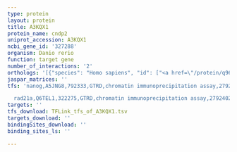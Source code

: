 ```yaml
---
type: protein
layout: protein
title: A3KQX1
protein_name: cndp2
uniprot_accession: A3KQX1
ncbi_gene_id: '327288'
organism: Danio rerio
function: target gene
number_of_interactions: '2'
orthologs: '[{"species": "Homo sapiens", "id": ["<a href=\"/protein/q96kp4\">Q96KP4</a>"]}, {"species": "Mus musculus", "id": ["<a href=\"/protein/q9d1a2\">Q9D1A2</a>"]}, {"species": "Rattus norvegicus", "id": ["<a href=\"/protein/q6q0n1\">Q6Q0N1</a>"]}, {"species": "Drosophila melanogaster", "id": ["<a href=\"/protein/q8mt58\">Q8MT58</a>"]}, {"species": "Caenorhabditis elegans", "id": ["<a href=\"/protein/q9bl46\">Q9BL46</a>"]}, {"species": "Saccharomyces cerevisiae", "id": ["<a href=\"/protein/p43616\">P43616</a>"]}]'
jaspar_matrices: ''
tfs: 'nanog,A5JNG8,792333,GTRD,chromatin immunoprecipitation assay,27924024%5Buid%5D,No

  rad21a,Q6TEL1,322275,GTRD,chromatin immunoprecipitation assay,27924024%5Buid%5D,No'
targets: ''
tfs_download: TFLink_tfs_of_A3KQX1.tsv
targets_download: ''
bindingSites_download: ''
binding_sites_ls: ''

---
```

